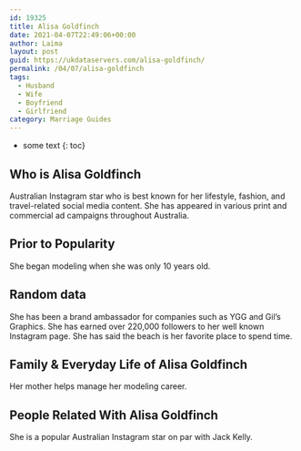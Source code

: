 ```yaml
---
id: 19325
title: Alisa Goldfinch
date: 2021-04-07T22:49:06+00:00
author: Laima
layout: post
guid: https://ukdataservers.com/alisa-goldfinch/
permalink: /04/07/alisa-goldfinch
tags:
  - Husband
  - Wife
  - Boyfriend
  - Girlfriend
category: Marriage Guides
---
```


* some text
{: toc}


## Who is Alisa Goldfinch
                  
                  
                  
Australian Instagram star who is best known for her lifestyle, fashion, and travel-related social media content. She has appeared in various print and commercial ad campaigns throughout Australia.
                  
              
            
              
            
                
                
                
## Prior to Popularity
                  
                  
                  
She began modeling when she was only 10 years old.
                  
              
            
              
            
                
                
                
## Random data
                  
                  
                  
She has been a brand ambassador for companies such as YGG and Gil&#8217;s Graphics. She has earned over 220,000 followers to her well known Instagram page. She has said the beach is her favorite place to spend time.
                  
              
            
              
            
                
                
                
## Family & Everyday Life of Alisa Goldfinch
                  
                  
                  
Her mother helps manage her modeling career.
                  
              
            
              
            
                
                
                
## People Related With Alisa Goldfinch
                  
                  
                  
She is a popular Australian Instagram star on par with Jack Kelly.
                  
              
            
              
            
                
              
            
              
              
            
            
              
            
          
          
          